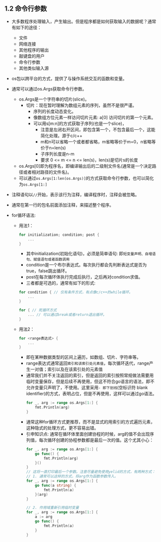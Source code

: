 ## 1.2 命令行参数

- 大多数程序处理输入，产生输出。但是程序都是如何获取输入的数据呢？通常有如下的途径：
    - 文件
    - 网络连接
    - 其他程序的输出
    - 敲键盘的用户
    - 命令行参数
    - 其他类似输入源

- os包以跨平台的方式，提供了与操作系统交互的函数和变量。
- 通常可以通过os.Args获取命令行参数。
    - os.Args是一个字符串的切片(slice)。
        - 切片：现在暂时理解为数组元素的序列，虽然不是很严谨。
            - 序列的长度动态变化。
            - 像数组方位元素一样访问切片元素: a[0] 访问切片的第一个元素。
            - 可以用s[m:n]的方式获取子序列(也是一个slice)，
                - 注意是左闭右开区间，即包含第一个，不包含最后一个，这能简化处理。源于c/c++
                - m和n可以省略一个或者都省略，m省略等价于m=0，n省略等价于n=len(s)
                - 子序列长度是n-m
                - 要求 0 <= m <= n <= len(s)，len(s)是切片s的长度
    - os.Args[0]即为程序名，即编译输出后的二级制文件名(通常是一个决定路径或者相对路径的文件名)。
    - 可以通过`os.Args[1:len(os.Args)]`的方式获取命令行参数，也可以简化为`os.Args[1:]`

- 注释语句以`//`开始，表示该行为注释，编译程序时，注释会被忽略。
- 通常在第一行的包名前面添加注释，来描述整个程序。
- for循环语法: 
    - 用法1：
        ```go
        for initialization; condition; post {
            ...
        }
        ```
        - 其中initialization(初始化语句)，必须是简单语句: 即```短变量声明、自增语句、赋值语句或者函数调用```
        - condition是一个布尔表达式。每次执行都会先判断表达式是否为true，false跳出循环。
        - post在每次循环体执行完成后执行，之后再对condition求值。
        - 三者都是可选的，通常有如下的形式:
        ```go
        for condition { // 仅有条件方式，有点像c/c++的while循环。
            ...
        }

        for { // 死循环方式
            ... // 可以通过break或者return退出循环。
        }
        ```
    - 用法2：
        ```go
        for <range表达式> {
            ...
        }
        ```
        - 即在某种数据类型的区间上遍历，如数组、切片、字符串等。
        - range表达式通常返回`索引和该索引处元素值`，每次循环迭代，range产生一对值；索引以及在该索引处的元素值
        - 通常我们并不关注返回的索引，但是返回的索引按照常规做法需要用临时变量保存，但是后续不再使用，但这不符合go语言的语法，即不允许变量只声明了，不使用。这里采用`- 即下划线`(空标识符 blank identifier)的方式，表明占位，但是不再使用，这样可以通过go语法。
            ```go
            for _, arg := range os.Args[1:] {
                fmt.Println(arg)
            }
            ```
        - 通常这种for循环方式更推荐，而不是显式的用索引的方式遍历元素，这种隐式的处理方式，更不容易出错。
        - 引申知识点: 通常在循环体里面创建协程的时候，arg的值不会出现序列值，每次循环创建的协程参数都是最后一次的值。这个尤其小心：
            ```go
            for _, arg := range os.Args[1:] {
                go func() {
                    fmt.Println(arg)
                }()
            }
            // 这将一直打印最后一个参数。注意尽量避免使用yelid的方式，有两种方式：
            // 1. 通常可以这样的方式，将arg作为函数参数传入。
            for _, arg := range os.Args[1:] {
                go func(a string) {
                    fmt.Println(a)
                }(arg)
            }

            // 2. 作用域重新引用临时变量
            for _, arg := range os.Args[1:] {
                a := arg
                go func() {
                    fmt.Println(a)
                }
            }
            ```

